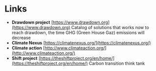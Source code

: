 # Links

* **Drawdown project** [https://www.drawdown.org](https://www.drawdown.org) Catalog of solutions that works now to reach drawdown, the time GHG \(Green House Gaz\) emissions will decrease
* **Climate Nexus** [https://climatenexus.org/](https://climatenexus.org/)
* **Climate action** [http://www.climateaction.org/](http://www.climateaction.org/)
* **Shift project** [https://theshiftproject.org/en/home/](https://theshiftproject.org/en/home/) Carbon transition think tank


